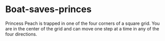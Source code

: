 # Boat-saves-princes
Princess Peach is trapped in one of the four corners of a square grid. You are in the center of the grid and can move one step at a time in any of the four directions.
